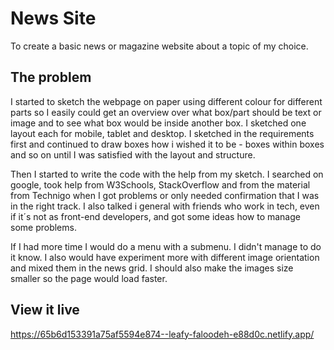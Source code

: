 # News Site
To create a basic news or magazine website about a topic of my choice.

## The problem

I started to sketch the webpage on paper using different colour for different parts so I easily could get an overview over what box/part should be text or image and to see what box would be inside another box. I sketched one layout each for mobile, tablet and desktop. I sketched in the requirements first and continued to draw boxes how i wished it to be - boxes within boxes and so on until I was satisfied with the layout and structure.

Then I started to write the code with the help from my sketch. I searched on google, took help from W3Schools, StackOverflow and from the material from Technigo when I got problems or only needed confirmation that I was in the right track. I also talked i general with friends who work in tech, even if it´s not as front-end developers, and got some ideas how to manage some problems.

If I had more time I would do a menu with a submenu. I didn't manage to do it know. I also would have experiment more with different image orientation and mixed them in the news grid. I should also make the images size smaller so the page would load faster. 

## View it live
https://65b6d153391a75af5594e874--leafy-faloodeh-e88d0c.netlify.app/

